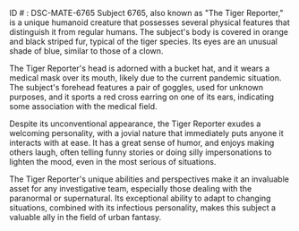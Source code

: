 ID # : DSC-MATE-6765
Subject 6765, also known as "The Tiger Reporter," is a unique humanoid creature that possesses several physical features that distinguish it from regular humans. The subject's body is covered in orange and black striped fur, typical of the tiger species. Its eyes are an unusual shade of blue, similar to those of a clown. 

The Tiger Reporter's head is adorned with a bucket hat, and it wears a medical mask over its mouth, likely due to the current pandemic situation. The subject's forehead features a pair of goggles, used for unknown purposes, and it sports a red cross earring on one of its ears, indicating some association with the medical field. 

Despite its unconventional appearance, the Tiger Reporter exudes a welcoming personality, with a jovial nature that immediately puts anyone it interacts with at ease. It has a great sense of humor, and enjoys making others laugh, often telling funny stories or doing silly impersonations to lighten the mood, even in the most serious of situations. 

The Tiger Reporter's unique abilities and perspectives make it an invaluable asset for any investigative team, especially those dealing with the paranormal or supernatural. Its exceptional ability to adapt to changing situations, combined with its infectious personality, makes this subject a valuable ally in the field of urban fantasy.